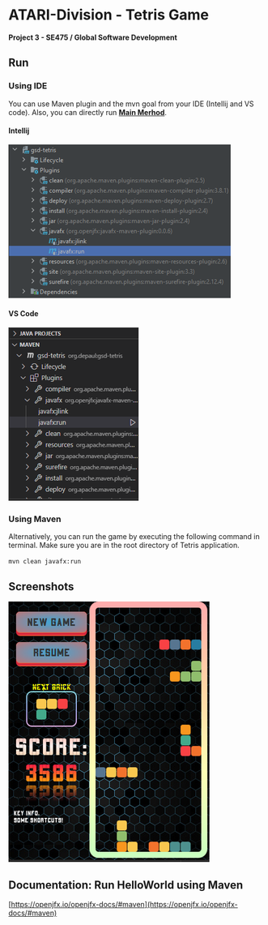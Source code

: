 # ATARI-Division - Tetris Game
**Project 3 - SE475 / Global Software Development**

## Run

### Using IDE
You can use Maven plugin and the mvn goal from your IDE (Intellij and VS code). Also, you can directly run
[**Main Merhod**](src/main/java/org/depaul/app/Main.java).

#### Intellij

![img.png](demo/maven-plugin-intellij.png)

#### VS Code

![img.png](demo/maven-plugin-vscode.png)

### Using Maven

Alternatively, you can run the game by executing the following command in terminal. Make sure you are in the root directory of Tetris application.

`mvn clean javafx:run
`

## Screenshots
![img.png](demo/screenshot.png)


## Documentation: Run HelloWorld using Maven

[https://openjfx.io/openjfx-docs/#maven](https://openjfx.io/openjfx-docs/#maven)